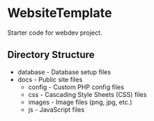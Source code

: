 # WebsiteTemplate
Starter code for webdev project.

## Directory Structure
* database - Database setup files 
* docs - Public site files
  * config - Custom PHP config files
  * css - Cascading Style Sheets (CSS) files
  * images - Image files (png, jpg, etc.)
  * js - JavaScript files
